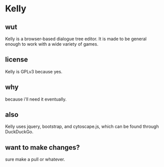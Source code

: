 # Kelly
## wut
Kelly is a browser-based dialogue tree editor. It is made to be general enough to work with a wide variety of games.
## license
Kelly is GPLv3 because yes.
## why
because i'll need it eventually.
## also
Kelly uses jquery, bootstrap, and cytoscape.js, which can be found through DuckDuckGo.
## want to make changes?
sure make a pull or whatever.
